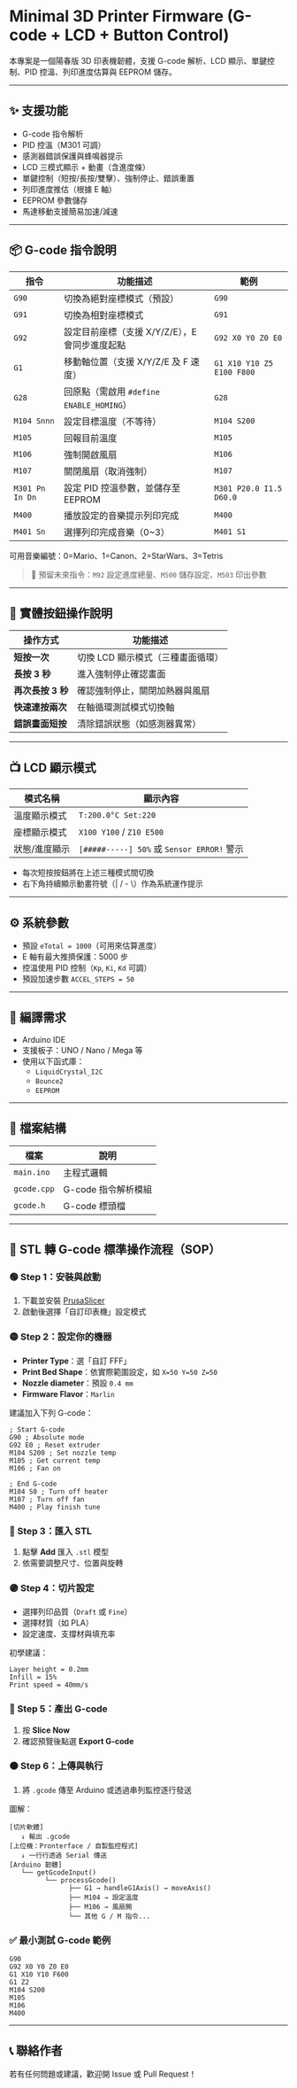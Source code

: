 
# Minimal 3D Printer Firmware (G-code + LCD + Button Control)

本專案是一個陽春版 3D 印表機韌體，支援 G-code 解析、LCD 顯示、單鍵控制、PID 控溫、列印進度估算與 EEPROM 儲存。

---

## ✨ 支援功能

- G-code 指令解析
- PID 控溫（M301 可調）
- 感測器錯誤保護與蜂鳴器提示
- LCD 三模式顯示 + 動畫（含進度條）
- 單鍵控制（短按/長按/雙擊）、強制停止、錯誤重置
- 列印進度推估（根據 E 軸）
- EEPROM 參數儲存
- 馬達移動支援簡易加速/減速

---

## 📦 G-code 指令說明

| 指令        | 功能描述                                         | 範例                         |
|-------------|--------------------------------------------------|------------------------------|
| `G90`       | 切換為絕對座標模式（預設）                       | `G90`                        |
| `G91`       | 切換為相對座標模式                               | `G91`                        |
| `G92`       | 設定目前座標（支援 X/Y/Z/E），E 會同步進度起點   | `G92 X0 Y0 Z0 E0`            |
| `G1`        | 移動軸位置（支援 X/Y/Z/E 及 F 速度）              | `G1 X10 Y10 Z5 E100 F800`    |
| `G28`       | 回原點（需啟用 `#define ENABLE_HOMING`）          | `G28`                        |
| `M104 Snnn` | 設定目標溫度（不等待）                            | `M104 S200`                  |
| `M105`      | 回報目前溫度                                     | `M105`                       |
| `M106`      | 強制開啟風扇                                     | `M106`                       |
| `M107`      | 關閉風扇（取消強制）                             | `M107`                       |
| `M301 Pn In Dn` | 設定 PID 控溫參數，並儲存至 EEPROM          | `M301 P20.0 I1.5 D60.0`      |
| `M400`      | 播放設定的音樂提示列印完成                      | `M400`                       |
| `M401 Sn`   | 選擇列印完成音樂（0~3）                         | `M401 S1`                    |

可用音樂編號：0=Mario、1=Canon、2=StarWars、3=Tetris

> 📌 預留未來指令：`M92` 設定進度總量、`M500` 儲存設定、`M503` 印出參數

---

## 🔘 實體按鈕操作說明

| 操作方式           | 功能描述                                 |
|--------------------|------------------------------------------|
| **短按一次**       | 切換 LCD 顯示模式（三種畫面循環）       |
| **長按 3 秒**      | 進入強制停止確認畫面                     |
| **再次長按 3 秒**  | 確認強制停止，關閉加熱器與風扇           |
| **快速連按兩次**   | 在軸循環測試模式切換軸                   |
| **錯誤畫面短按**   | 清除錯誤狀態（如感測器異常）             |

---

## 📺 LCD 顯示模式

| 模式名稱       | 顯示內容                                    |
|----------------|---------------------------------------------|
| 溫度顯示模式   | `T:200.0°C Set:220`                         |
| 座標顯示模式   | `X100 Y100` / `Z10 E500`                    |
| 狀態/進度顯示  | `[#####-----] 50%` 或 `Sensor ERROR!` 警示  |

- 每次短按按鈕將在上述三種模式間切換
- 右下角持續顯示動畫符號（| / - \）作為系統運作提示

---

## ⚙️ 系統參數

- 預設 `eTotal = 1000`（可用來估算進度）
- E 軸有最大推擠保護：5000 步
- 控溫使用 PID 控制（`Kp`, `Ki`, `Kd` 可調）
- 預設加速步數 `ACCEL_STEPS = 50`

---

## 🔧 編譯需求

- Arduino IDE
- 支援板子：UNO / Nano / Mega 等
- 使用以下函式庫：
  - `LiquidCrystal_I2C`
  - `Bounce2`
  - `EEPROM`

---

## 📁 檔案結構

| 檔案         | 說明                      |
|--------------|---------------------------|
| `main.ino`   | 主程式邏輯                |
| `gcode.cpp`  | G-code 指令解析模組       |
| `gcode.h`    | G-code 標頭檔              |

---

## 🔁 STL 轉 G-code 標準操作流程（SOP）

### 🟢 Step 1：安裝與啟動

1. 下載並安裝 [PrusaSlicer](https://www.prusa3d.com/page/prusaslicer_424/)
2. 啟動後選擇「自訂印表機」設定模式

### 🟡 Step 2：設定你的機器

- **Printer Type**：選「自訂 FFF」
- **Print Bed Shape**：依實際範圍設定，如 `X=50 Y=50 Z=50`
- **Nozzle diameter**：預設 `0.4 mm`
- **Firmware Flavor**：`Marlin`

建議加入下列 G-code：

```gcode
; Start G-code
G90 ; Absolute mode
G92 E0 ; Reset extruder
M104 S200 ; Set nozzle temp
M105 ; Get current temp
M106 ; Fan on

; End G-code
M104 S0 ; Turn off heater
M107 ; Turn off fan
M400 ; Play finish tune
```

### 🔵 Step 3：匯入 STL

1. 點擊 **Add** 匯入 `.stl` 模型
2. 依需要調整尺寸、位置與旋轉

### 🟣 Step 4：切片設定

- 選擇列印品質（`Draft` 或 `Fine`）
- 選擇材質（如 PLA）
- 設定速度、支撐材與填充率

初學建議：

```
Layer height = 0.2mm
Infill = 15%
Print speed = 40mm/s
```

### 🔴 Step 5：產出 G-code

1. 按 **Slice Now**
2. 確認預覽後點選 **Export G-code**

### 🟠 Step 6：上傳與執行

1. 將 `.gcode` 傳至 Arduino 或透過串列監控逐行發送

圖解：

```
[切片軟體]
   ↓ 輸出 .gcode
[上位機：Pronterface / 自製監控程式]
   ↓ 一行行透過 Serial 傳送
[Arduino 韌體]
   └── getGcodeInput()
         └── processGcode()
               ├── G1 → handleG1Axis() → moveAxis()
               ├── M104 → 設定溫度
               ├── M106 → 風扇開
               └── 其他 G / M 指令...
```

### ✅ 最小測試 G-code 範例

```gcode
G90
G92 X0 Y0 Z0 E0
G1 X10 Y10 F600
G1 Z2
M104 S200
M105
M106
M400
```

---

## 📞 聯絡作者

若有任何問題或建議，歡迎開 Issue 或 Pull Request！
